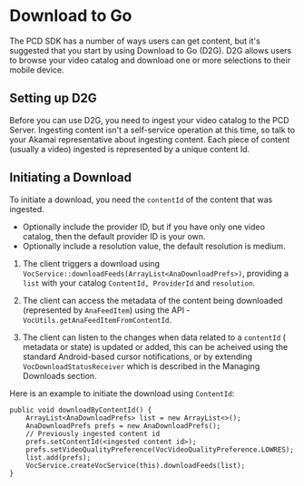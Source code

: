 # Download to Go 

The PCD SDK has a number of ways users can get content, but it's suggested that you start by using Download to Go (D2G). D2G allows users to  browse your video catalog and download one or more selections to their mobile device. 

## Setting up D2G

Before you can use D2G, you need to ingest your video catalog to the PCD Server. Ingesting content isn't a self-service operation at this time, so talk to your Akamai representative about ingesting content. Each piece of content (usually a video) ingested is represented by a unique content Id. 

## Initiating a Download

To initiate a download, you need the ```contentId``` of the content that was ingested. 

- Optionally include the provider ID, but if you have only one video catalog, then the default provider ID is your own. 
- Optionally include a resolution value, the default resolution is medium. 

1. The client triggers a download using ```VocService::downloadFeeds(ArrayList<AnaDownloadPrefs>)```, providing a ```list``` with your catalog ```ContentId, ProviderId``` and ```resolution```.

2. The client can access the metadata of the content being downloaded (represented by ```AnaFeedItem```)  using the API - ```VocUtils.getAnaFeedItemFromContentId```.

3. The client can listen to the changes when data related to a ```contentId``` ( metadata or state) is updated or added, this can be acheived using the standard Android-based cursor notifications, or by extending ```VocDownloadStatusReceiver``` which is described in the Managing Downloads section.

Here is an example to initiate the download using ```ContentId```:

```
public void downloadByContentId() {
    ArrayList<AnaDownloadPrefs> list = new ArrayList<>();
    AnaDownloadPrefs prefs = new AnaDownloadPrefs();
    // Previously ingested content id 
    prefs.setContentId(<ingested content id>);
    prefs.setVideoQualityPreference(VocVideoQualityPreference.LOWRES);
    list.add(prefs);
    VocService.createVocService(this).downloadFeeds(list);
}
```
